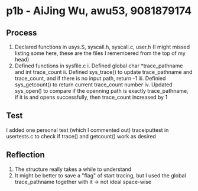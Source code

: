 # p1b - AiJing Wu, awu53, 9081879174
## Process
1. Declared functions in usys.S, syscall.h, syscall.c, user.h (I might missed listing some here, these are the files I remembered from the top of my head)
2. Defined functions in sysfile.c
    i. Defined global char *trace_pathname and int trace_count
    ii. Defined sys_trace() to update trace_pathname and trace_count, and if there is no input path, return -1
    iii. Definied sys_getcount() to return current trace_count number
    iv. Updated sys_open() to compare if the openning path is exactly trace_pathname, if it is and opens successfully, then trace_count increased by 1

## Test
I added one personal test (which I commented out) traceiputtest in usertests.c to check if trace() and getcount() work as desired

## Reflection
1. The structure really takes a while to understand
2. It might be better to save a "flag" of start tracing, but I used the global trace_pathname together with it -> not ideal space-wise
